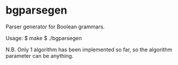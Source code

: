 # bgparsegen
Parser generator for Boolean grammars.

Usage:
    $ make
    $ ./bgparsegen <grammar file> <algorithm>

N.B. Only 1 algorithm has been implemented so far, so the algorithm parameter can be anything.
